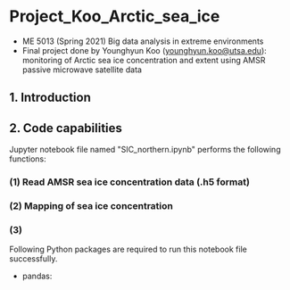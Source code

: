 # Project_Koo_Arctic_sea_ice
- ME 5013 (Spring 2021) Big data analysis in extreme environments
- Final project done by Younghyun Koo (younghyun.koo@utsa.edu): monitoring of Arctic sea ice concentration and extent using AMSR passive microwave satellite data

## 1. Introduction


## 2. Code capabilities
Jupyter notebook file named "SIC_northern.ipynb" performs the following functions:
### (1) Read AMSR sea ice concentration data (.h5 format)
### (2) Mapping of sea ice concentration
### (3)

Following Python packages are required to run this notebook file successfully.
- pandas: 
